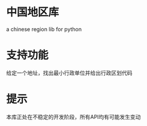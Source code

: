 # 中国地区库
a chinese region lib for python

# 支持功能
给定一个地址，找出最小行政单位并给出行政区划代码

# 提示
本库正处在不稳定的开发阶段，所有API均有可能发生变动